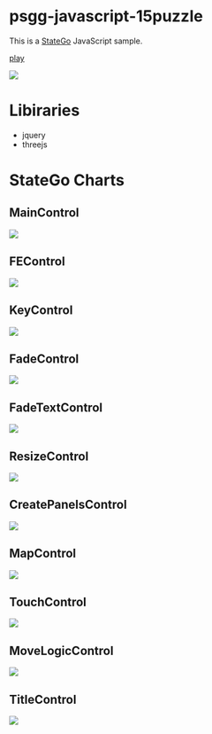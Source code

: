 # psgg-javascript-15puzzle
This is a [StateGo](https://statego.programanic.com/index-e.html) JavaScript sample.

[play](https://statego.programanic.com/sample/15puzzle/threejs-try.html)

![](./wiki/15full.png)

# Libiraries

+ jquery
+ threejs


# StateGo Charts
## MainControl
![](./wiki/MainControl.png)

## FEControl
![](./wiki/FEControl.png)

## KeyControl
![](./wiki/KeyControl.png)

## FadeControl
![](./wiki/FadeControl.png)

## FadeTextControl
![](./wiki/FadeTextControl.png)

## ResizeControl
![](./wiki/ResizeControl.png)

## CreatePanelsControl
![](./wiki/CreatePanelsControl.png)

## MapControl
![](./wiki/MapControl.png)

## TouchControl
![](./wiki/TouchControl.png)

## MoveLogicControl
![](./wiki/MoveLogicControl.png)

## TitleControl
![](./wiki/TitleControl.png)

